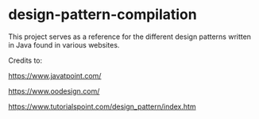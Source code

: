 # design-pattern-compilation

This project serves as a reference for the different design patterns written in Java found in various websites.

Credits to: 

https://www.javatpoint.com/

https://www.oodesign.com/

https://www.tutorialspoint.com/design_pattern/index.htm
